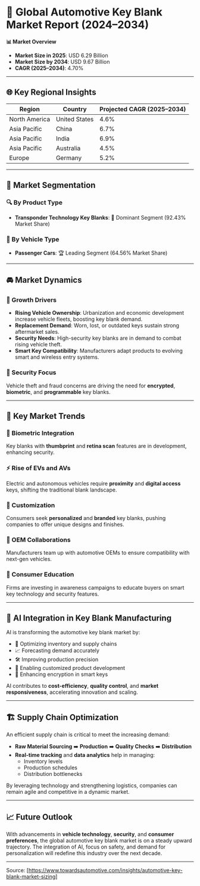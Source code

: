 # 🔑 Global Automotive Key Blank Market Report (2024–2034)

**📊 Market Overview**

- **Market Size in 2025**: USD 6.29 Billion  
- **Market Size by 2034**: USD 9.67 Billion  
- **CAGR (2025–2034)**: 4.70%

---

## 🌐 Key Regional Insights

| Region        | Country      | Projected CAGR (2025–2034) |
|---------------|--------------|-----------------------------|
| North America | United States| 4.6%                        |
| Asia Pacific  | China        | 6.7%                        |
| Asia Pacific  | India        | 6.9%                        |
| Asia Pacific  | Australia    | 4.5%                        |
| Europe        | Germany      | 5.2%                        |

---

## 🧩 Market Segmentation

### 🔍 By Product Type
- **Transponder Technology Key Blanks**: 🥇 Dominant Segment (92.43% Market Share)

### 🚗 By Vehicle Type
- **Passenger Cars**: 🏆 Leading Segment (64.56% Market Share)

---

## 🚘 Market Dynamics

### 🚀 Growth Drivers
- **Rising Vehicle Ownership**: Urbanization and economic development increase vehicle fleets, boosting key blank demand.
- **Replacement Demand**: Worn, lost, or outdated keys sustain strong aftermarket sales.
- **Security Needs**: High-security key blanks are in demand to combat rising vehicle theft.
- **Smart Key Compatibility**: Manufacturers adapt products to evolving smart and wireless entry systems.

### 🔐 Security Focus
Vehicle theft and fraud concerns are driving the need for **encrypted**, **biometric**, and **programmable** key blanks.

---

## 🔮 Key Market Trends

### 🧬 Biometric Integration
Key blanks with **thumbprint** and **retina scan** features are in development, enhancing security.

### ⚡ Rise of EVs and AVs
Electric and autonomous vehicles require **proximity** and **digital access** keys, shifting the traditional blank landscape.

### 🎨 Customization
Consumers seek **personalized** and **branded** key blanks, pushing companies to offer unique designs and finishes.

### 🤝 OEM Collaborations
Manufacturers team up with automotive OEMs to ensure compatibility with next-gen vehicles.

### 📢 Consumer Education
Firms are investing in awareness campaigns to educate buyers on smart key technology and security features.

---

## 🤖 AI Integration in Key Blank Manufacturing

AI is transforming the automotive key blank market by:

- 🔄 Optimizing inventory and supply chains  
- 📈 Forecasting demand accurately  
- 🛠️ Improving production precision  
- 🧠 Enabling customized product development  
- 🔐 Enhancing encryption in smart keys

AI contributes to **cost-efficiency**, **quality control**, and **market responsiveness**, accelerating innovation and scaling.

---

## 🏗️ Supply Chain Optimization

An efficient supply chain is critical to meet the increasing demand:

- **Raw Material Sourcing** ➡️ **Production** ➡️ **Quality Checks** ➡️ **Distribution**
- **Real-time tracking** and **data analytics** help in managing:
  - Inventory levels  
  - Production schedules  
  - Distribution bottlenecks

By leveraging technology and strengthening logistics, companies can remain agile and competitive in a dynamic market.

---

## 📈 Future Outlook

With advancements in **vehicle technology**, **security**, and **consumer preferences**, the global automotive key blank market is on a steady upward trajectory. The integration of AI, focus on safety, and demand for personalization will redefine this industry over the next decade.

---

Source: [https://www.towardsautomotive.com/insights/automotive-key-blank-market-sizing]
